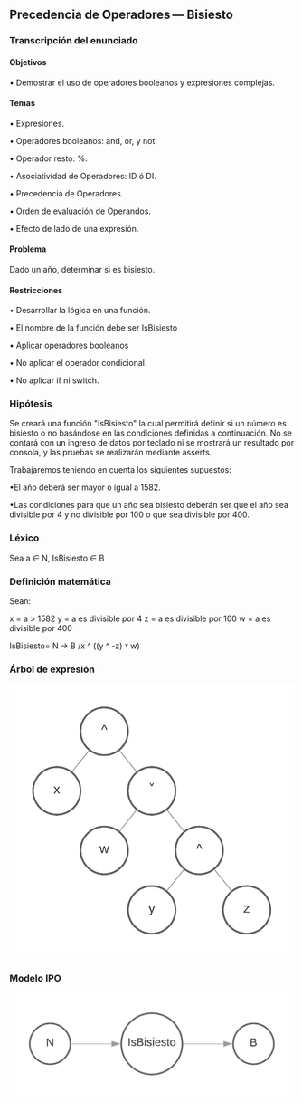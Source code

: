 ## Precedencia de Operadores — Bisiesto

### Transcripción del enunciado

#### Objetivos

• Demostrar el uso de operadores booleanos y expresiones complejas.

#### Temas

• Expresiones.

• Operadores booleanos: and, or, y not.

• Operador resto: %.

• Asociatividad de Operadores: ID ó DI.

• Precedencia de Operadores.

• Orden de evaluación de Operandos.

• Efecto de lado de una expresión.

#### Problema

Dado un año, determinar si es bisiesto.

#### Restricciones

• Desarrollar la lógica en una función.

• El nombre de la función debe ser IsBisiesto

• Aplicar operadores booleanos

• No aplicar el operador condicional.

• No aplicar if ni switch.

### Hipótesis 

Se creará una función "IsBisiesto" la cual permitirá definir si un número es bisiesto o no basándose en las condiciones definidas a continuación.
No se contará con un ingreso de datos por teclado ni se mostrará un resultado por consola, y las pruebas se realizarán mediante asserts. 

Trabajaremos teniendo en cuenta los siguientes supuestos: 

•El año deberá ser mayor o igual a 1582.

•Las condiciones para que un año sea bisiesto deberán ser que el año sea divisible por 4 y no divisible por 100 o que sea divisible por 400.

### Léxico 

Sea a ∈ N, IsBisiesto ∈ B 

### Definición matemática

Sean:

x = a > 1582
y = a es divisible por 4
z = a es divisible por 100
w = a es divisible por 400

IsBisiesto= N → B /x ^ ((y ^ -z) ˅ w) 

### Árbol de expresión

![alt text](https://raw.githubusercontent.com/FlorenciaQz/AED/master/09-Bisiesto/ArbolDeExpresion.png)

### Modelo IPO

![alt text](https://raw.githubusercontent.com/FlorenciaQz/AED/master/09-Bisiesto/ModeloIPO.png)



